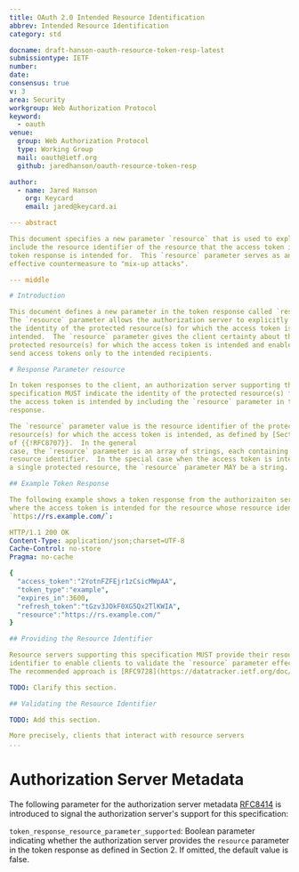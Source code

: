 ```yaml
---
title: OAuth 2.0 Intended Resource Identification
abbrev: Intended Resource Identification
category: std

docname: draft-hanson-oauth-resource-token-resp-latest
submissiontype: IETF
number:
date:
consensus: true
v: 3
area: Security
workgroup: Web Authorization Protocol
keyword:
  - oauth
venue:
  group: Web Authorization Protocol
  type: Working Group
  mail: oauth@ietf.org
  github: jaredhanson/oauth-resource-token-resp

author:
  - name: Jared Hanson
    org: Keycard
    email: jared@keycard.ai

--- abstract

This document specifies a new parameter `resource` that is used to explicitly
include the resource identifier of the resource that the access token in the
token response is intended for.  This `resource` parameter serves as an
effective countermeasure to "mix-up attacks".

--- middle

# Introduction

This document defines a new parameter in the token response called `resource`.
The `resource` parameter allows the authorization server to explicitly include
the identity of the protected resource(s) for which the access token is
intended.  The `resource` parameter gives the client certainty about the
protected resource(s) for which the access token is intended and enables it to
send access tokens only to the intended recipients.

# Response Parameter resource

In token responses to the client, an authorization server supporting this
specification MUST indicate the identity of the protected resource(s) for which
the access token is intended by including the `resource` parameter in the
response.

The `resource` parameter value is the resource identifier of the protected
resource(s) for which the access token is intended, as defined by [Section 2](https://datatracker.ietf.org/doc/html/rfc8707#name-resource-parameter)
of {{!RFC8707}}.  In the general
case, the `resource` parameter is an array of strings, each containing a
resource identifier.  In the special case when the access token is intended for
a single protected resource, the `resource` parameter MAY be a string.

## Example Token Response

The following example shows a token response from the authorizaiton server
where the access token is intended for the resource whose resource identifier is
`https://rs.example.com/`:

HTTP/1.1 200 OK
Content-Type: application/json;charset=UTF-8
Cache-Control: no-store
Pragma: no-cache

{
  "access_token":"2YotnFZFEjr1zCsicMWpAA",
  "token_type":"example",
  "expires_in":3600,
  "refresh_token":"tGzv3JOkF0XG5Qx2TlKWIA",
  "resource":"https://rs.example.com/"
}

## Providing the Resource Identifier

Resource servers supporting this specification MUST provide their resource
identifier to enable clients to validate the `resource` parameter effectively.
The recommended approach is [RFC9728](https://datatracker.ietf.org/doc/html/rfc9728).

TODO: Clarify this section.

## Validating the Resource Identifier

TODO: Add this section.

More precisely, clients that interact with resource servers
...
```


# Authorization Server Metadata

The following parameter for the authorization server metadata [RFC8414](https://datatracker.ietf.org/doc/html/rfc8414)
is introduced to signal the authorization server's support for this
specification:

`token_response_resource_parameter_supported`: Boolean parameter indicating
whether the authorization server provides the `resource` parameter in the token
response as defined in Section 2.  If omitted, the default value is false.
